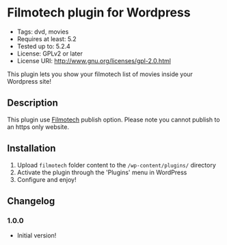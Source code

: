 # Filmotech plugin for Wordpress

* Tags: dvd, movies
* Requires at least: 5.2
* Tested up to: 5.2.4
* License: GPLv2 or later
* License URI: http://www.gnu.org/licenses/gpl-2.0.html

This plugin lets you show your filmotech list of movies inside your Wordpress site!

## Description

This plugin use [Filmotech](https://www.filmotech.fr/) publish option. Please note you cannot publish
to an https only website.

## Installation

1. Upload `filmotech` folder content to the `/wp-content/plugins/` directory
2. Activate the plugin through the 'Plugins' menu in WordPress
3. Configure and enjoy!

## Changelog

### 1.0.0
* Initial version!
